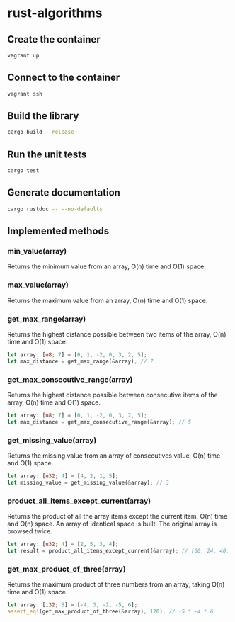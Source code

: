 # rust-algorithms

## Create the container

```sh
vagrant up
```

## Connect to the container

```sh
vagrant ssh
```

## Build the library

```sh
cargo build --release
```

## Run the unit tests

```sh
cargo test
```

## Generate documentation

```sh
cargo rustdoc -- --no-defaults
```

## Implemented methods

### min_value(array)

Returns the minimum value from an array, O(n) time and O(1) space.

### max_value(array)

Returns the maximum value from an array, O(n) time and O(1) space.

### get_max_range(array)

Returns the highest distance possible between two items of the array, O(n) time and O(1) space.

```rust
let array: [u8; 7] = [0, 1, -2, 0, 3, 2, 5];
let max_distance = get_max_range(&array); // 7
```

### get_max_consecutive_range(array)

Returns the highest distance possible between consecutive items of the array, O(n) time and O(1) space.

```rust
let array: [u8; 7] = [0, 1, -2, 0, 3, 2, 5];
let max_distance = get_max_consecutive_range(&array); // 5
```

### get_missing_value(array)

Returns the missing value from an array of consecutives value, O(n) time and O(1) space.

```rust
let array: [u32; 4] = [4, 2, 1, 5];
let missing_value = get_missing_value(&array); // 3
```

### product_all_items_except_current(array)

Returns the product of all the array items except the current item, O(n) time and O(n) space.
An array of identical space is built. The original array is browsed twice.

```rust
let array: [u32; 4] = [2, 5, 3, 4];
let result = product_all_items_except_current(&array); // [60, 24, 40, 30]
```

### get_max_product_of_three(array)

Returns the maximum product of three numbers from an array, taking O(n) time and O(1) space.

```rust
let array: [i32; 5] = [-4, 3, -2, -5, 6];
assert_eq!(get_max_product_of_three(&array), 120); // -5 * -4 * 6
```
